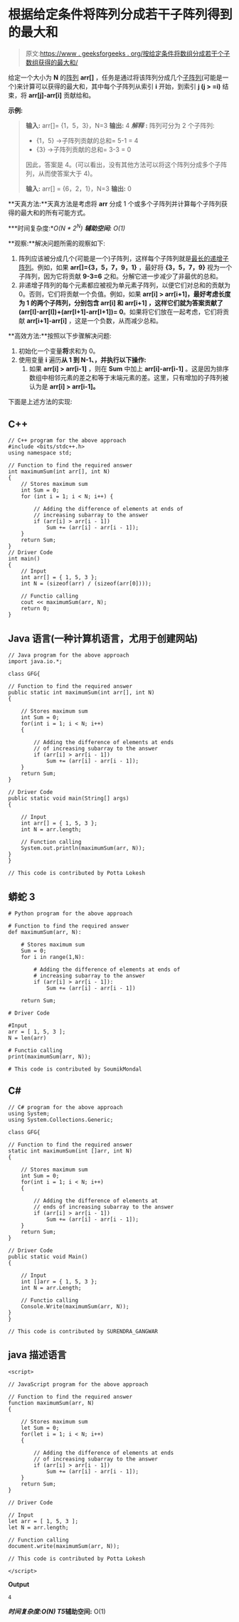 # 根据给定条件将阵列分成若干子阵列得到的最大和

> 原文:[https://www . geeksforgeeks . org/按给定条件将数组分成若干个子数组获得的最大和/](https://www.geeksforgeeks.org/maximum-sum-obtained-by-dividing-array-into-several-subarrays-as-per-given-conditions/)

给定一个大小为 **N** 的[阵列](https://www.geeksforgeeks.org/array-data-structure/) **arr[]** ，任务是通过将该阵列分成几个[子阵列(](https://www.geeksforgeeks.org/subarraysubstring-vs-subsequence-and-programs-to-generate-them/)可能是一个)来计算可以获得的最大和，其中每个子阵列从索引 **i** 开始，到索引 **j (j > =i)** 结束，将 **arr[j]-arr[i]** 贡献给和。

**示例:**

> **输入:** arr[]= {1，5，3}，N=3
> **输出:**
> 4
> ***解释*** **:** 阵列可分为 2 个子阵列:
> 
> *   {1，5} ->子阵列贡献的总和= 5-1 = 4
> *   {3} ->子阵列贡献的总和= 3-3 = 0
> 
> 因此，答案是 4。(可以看出，没有其他方法可以将这个阵列分成多个子阵列，从而使答案大于 4)。
> 
> **输入:** arr[] = {6，2，1}，N=3
> **输出:**
> 0

**天真方法:**天真方法是考虑将 **arr** 分成 1 个或多个子阵列并计算每个子阵列获得的最大和的所有可能方式。

***时间复杂度:**O(N * 2<sup>N</sup>)*
***辅助空间:** O(1)*

**观察:**解决问题所需的观察如下:

1.  阵列应该被分成几个(可能是一个)子阵列，这样每个子阵列就是[最长的递增子阵列](https://www.geeksforgeeks.org/longest-increasing-subarray/)。例如，如果 **arr[]={3，5，7，9，1}** ，最好将 **{3，5，7，9}** 视为一个子阵列，因为它将贡献 **9-3=6** 之和。分解它进一步减少了非最优的总和。
2.  非递增子阵列的每个元素都应被视为单元素子阵列，以便它们对总和的贡献为 0。否则，它们将贡献一个负值。例如，如果 **arr[i] > arr[i+1]，**最好考虑长度为 1 的两个子阵列，分别包含 **arr[i]** 和 **arr[i+1]** ，这样它们就为答案贡献了**(arr[I]-arr[I])+(arr[I+1]-arr[I+1])= 0**。如果将它们放在一起考虑，它们将贡献 **arr[i+1]-arr[i]** ，这是一个负数，从而减少总和。

**高效方法:**按照以下步骤解决问题:

1.  初始化一个变量**将**求和为 0。
2.  使用变量 **i** 遍历**从 **1** 到 **N-1、**，并执行以下操作:**
    1.  如果 **arr[i] > arr[i-1]** ，则在 **Sum** 中加上 **arr[i]-arr[i-1]** 。这是因为排序数组中相邻元素的差之和等于末端元素的差。这里，只有增加的子阵列被认为是 **arr[i] > arr[i-1]。**

下面是上述方法的实现:

## C++

```
// C++ program for the above approach
#include <bits/stdc++.h>
using namespace std;

// Function to find the required answer
int maximumSum(int arr[], int N)
{
    // Stores maximum sum
    int Sum = 0;
    for (int i = 1; i < N; i++) {

        // Adding the difference of elements at ends of
        // increasing subarray to the answer
        if (arr[i] > arr[i - 1])
            Sum += (arr[i] - arr[i - 1]);
    }
    return Sum;
}
// Driver Code
int main()
{
    // Input
    int arr[] = { 1, 5, 3 };
    int N = (sizeof(arr) / (sizeof(arr[0])));

    // Functio calling
    cout << maximumSum(arr, N);
    return 0;
}
```

## Java 语言(一种计算机语言，尤用于创建网站)

```
// Java program for the above approach
import java.io.*;

class GFG{

// Function to find the required answer
public static int maximumSum(int arr[], int N)
{

    // Stores maximum sum
    int Sum = 0;
    for(int i = 1; i < N; i++)
    {

        // Adding the difference of elements at ends
        // of increasing subarray to the answer
        if (arr[i] > arr[i - 1])
            Sum += (arr[i] - arr[i - 1]);
    }
    return Sum;
}

// Driver Code
public static void main(String[] args)
{

    // Input
    int arr[] = { 1, 5, 3 };
    int N = arr.length;

    // Function calling
    System.out.println(maximumSum(arr, N));
}
}

// This code is contributed by Potta Lokesh
```

## 蟒蛇 3

```
# Python program for the above approach

# Function to find the required answer
def maximumSum(arr, N):

    # Stores maximum sum
    Sum = 0;
    for i in range(1,N):

        # Adding the difference of elements at ends of
        # increasing subarray to the answer
        if (arr[i] > arr[i - 1]):
            Sum += (arr[i] - arr[i - 1])

    return Sum;

# Driver Code

#Input
arr = [ 1, 5, 3 ];
N = len(arr)

# Functio calling
print(maximumSum(arr, N));

# This code is contributed by SoumikMondal
```

## C#

```
// C# program for the above approach
using System;
using System.Collections.Generic;

class GFG{

// Function to find the required answer
static int maximumSum(int []arr, int N)
{

    // Stores maximum sum
    int Sum = 0;
    for(int i = 1; i < N; i++)
    {

        // Adding the difference of elements at
        // ends of increasing subarray to the answer
        if (arr[i] > arr[i - 1])
            Sum += (arr[i] - arr[i - 1]);
    }
    return Sum;
}

// Driver Code
public static void Main()
{

    // Input
    int []arr = { 1, 5, 3 };
    int N = arr.Length;

    // Functio calling
    Console.Write(maximumSum(arr, N));
}
}

// This code is contributed by SURENDRA_GANGWAR
```

## java 描述语言

```
<script>

// JavaScript program for the above approach

// Function to find the required answer
function maximumSum(arr, N)
{

    // Stores maximum sum
    let Sum = 0;
    for(let i = 1; i < N; i++)
    {

        // Adding the difference of elements at ends
        // of increasing subarray to the answer
        if (arr[i] > arr[i - 1])
            Sum += (arr[i] - arr[i - 1]);
    }
    return Sum;
}

// Driver Code

// Input
let arr = [ 1, 5, 3 ];
let N = arr.length;

// Function calling
document.write(maximumSum(arr, N));

// This code is contributed by Potta Lokesh

</script>
```

**Output**

```
4
```

***时间复杂度:**O(N)*
T5**辅助空间:** O(1)